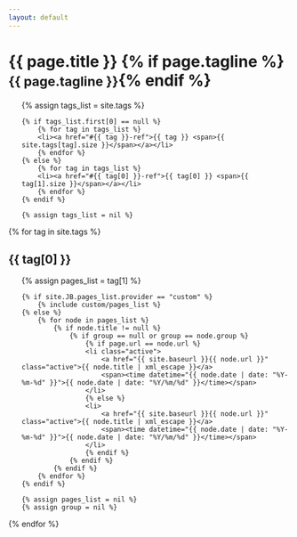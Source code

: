 ```yaml
---
layout: default 
---
```


<div class="page-header">
    <h1>{{ page.title }} {% if page.tagline %} <small>{{ page.tagline }}</small>{% endif %}</h1>
</div>

<ul class="tag_box inline">
    {% assign tags_list = site.tags %}  

    {% if tags_list.first[0] == null %}
        {% for tag in tags_list %} 
        <li><a href="#{{ tag }}-ref">{{ tag }} <span>{{ site.tags[tag].size }}</span></a></li>
        {% endfor %}
    {% else %}
        {% for tag in tags_list %} 
        <li><a href="#{{ tag[0] }}-ref">{{ tag[0] }} <span>{{ tag[1].size }}</span></a></li>
        {% endfor %}
    {% endif %}

    {% assign tags_list = nil %}
</ul>

{% for tag in site.tags %} 
<h2 id="{{ tag[0] }}-ref">{{ tag[0] }}</h2>
<ul class="index">
    {% assign pages_list = tag[1] %}  

    {% if site.JB.pages_list.provider == "custom" %}
        {% include custom/pages_list %}
    {% else %}
        {% for node in pages_list %}
            {% if node.title != null %}
                {% if group == null or group == node.group %}
                    {% if page.url == node.url %}
                    <li class="active">
                        <a href="{{ site.baseurl }}{{ node.url }}" class="active">{{ node.title | xml_escape }}</a>
                        <span><time datetime="{{ node.date | date: "%Y-%m-%d" }}">{{ node.date | date: "%Y/%m/%d" }}</time></span>
                    </li>
                    {% else %}
                    <li>
                        <a href="{{ site.baseurl }}{{ node.url }}" class="active">{{ node.title | xml_escape }}</a>
                        <span><time datetime="{{ node.date | date: "%Y-%m-%d" }}">{{ node.date | date: "%Y/%m/%d" }}</time></span>
                    </li>
                    {% endif %}
                {% endif %}
            {% endif %}
        {% endfor %}
    {% endif %}

    {% assign pages_list = nil %}
    {% assign group = nil %}   
</ul>
{% endfor %}
